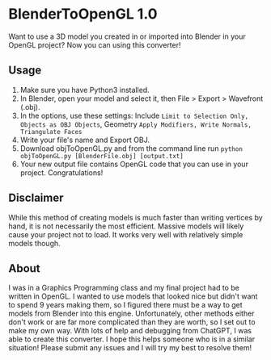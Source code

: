 # BlenderToOpenGL 1.0
Want to use a 3D model you created in or imported into Blender in your OpenGL project? Now you can using this converter!

## Usage
1. Make sure you have Python3 installed.
2. In Blender, open your model and select it, then File > Export > Wavefront (.obj).
3. In the options, use these settings: Include `Limit to Selection Only, Objects as OBJ Objects`, Geometry `Apply Modifiers, Write Normals, Triangulate Faces`
4. Write your file's name and Export OBJ.
5. Download objToOpenGL.py and from the command line run `python objToOpenGL.py [BlenderFile.obj] [output.txt]`
6. Your new output file contains OpenGL code that you can use in your project. Congratulations!

## Disclaimer
While this method of creating models is much faster than writing vertices by hand, it is not necessarily the most efficient. Massive models will likely cause your project not to load. It works very well with relatively simple models though.

## About
I was in a Graphics Programming class and my final project had to be written in OpenGL. I wanted to use models that looked nice but didn't want to spend 9 years making them, so I figured there must be a way to get models from Blender into this engine. Unfortunately, other methods either don't work or are far more complicated than they are worth, so I set out to make my own way. With lots of help and debugging from ChatGPT, I was able to create this converter. I hope this helps someone who is in a similar situation! Please submit any issues and I will try my best to resolve them!
